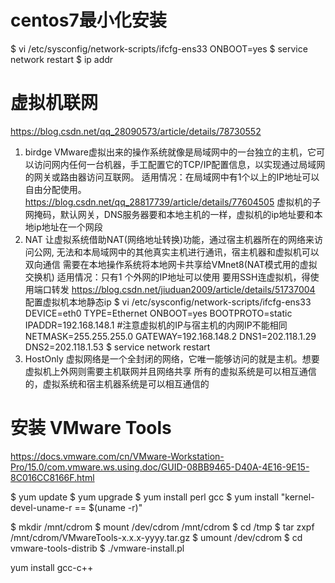 # centos7最小化安装

$ vi /etc/sysconfig/network-scripts/ifcfg-ens33
    ONBOOT=yes
$ service network restart
$ ip addr


# 虚拟机联网
https://blog.csdn.net/qq_28090573/article/details/78730552

1. birdge
    VMware虚拟出来的操作系统就像是局域网中的一台独立的主机，它可以访问网内任何一台机器，手工配置它的TCP/IP配置信息，以实现通过局域网的网关或路由器访问互联网。
    适用情况：在局域网中有1个以上的IP地址可以自由分配使用。
    https://blog.csdn.net/qq_28817739/article/details/77604505
    虚拟机的子网掩码，默认网关，DNS服务器要和本地主机的一样，虚拟机的ip地址要和本地ip地址在一个网段
2.  NAT 
    让虚拟系统借助NAT(网络地址转换)功能，通过宿主机器所在的网络来访问公网, 无法和本局域网中的其他真实主机进行通讯，宿主机器和虚拟机可以双向通信
    需要在本地操作系统将本地网卡共享给VMnet8(NAT模式用的虚拟交换机)
    适用情况：只有1 个外网的IP地址可以使用
    要用SSH连虚拟机，得使用端口转发
    https://blog.csdn.net/jiuduan2009/article/details/51737004
    配置虚拟机本地静态ip
    $ vi /etc/sysconfig/network-scripts/ifcfg-ens33
        DEVICE=eth0 
        TYPE=Ethernet 
        ONBOOT=yes 
        BOOTPROTO=static 
        IPADDR=192.168.148.1 #注意虚拟机的IP与宿主机的内网IP不能相同 
        NETMASK=255.255.255.0 
        GATEWAY=192.168.148.2 
        DNS1=202.118.1.29
        DNS2=202.118.1.53
    $ service network restart
3. HostOnly
    虚拟网络是一个全封闭的网络，它唯一能够访问的就是主机。想要虚拟机上外网则需要主机联网并且网络共享
    所有的虚拟系统是可以相互通信的，虚拟系统和宿主机器系统是可以相互通信的

# 安装 VMware Tools
https://docs.vmware.com/cn/VMware-Workstation-Pro/15.0/com.vmware.ws.using.doc/GUID-08BB9465-D40A-4E16-9E15-8C016CC8166F.html


$ yum update
$ yum upgrade
$ yum install perl gcc
$ yum install "kernel-devel-uname-r == $(uname -r)"

$ mkdir /mnt/cdrom
$ mount /dev/cdrom /mnt/cdrom
$ cd /tmp
$ tar zxpf /mnt/cdrom/VMwareTools-x.x.x-yyyy.tar.gz
$ umount /dev/cdrom 
$ cd vmware-tools-distrib
$ ./vmware-install.pl


yum install gcc-c++

